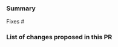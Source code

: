 <!--
Please complete the following sections when you submit your pull request. You are encouraged to keep this top level comment box updated as you develop and respond to reviews. Note that text within html comment tags will not be rendered.
-->

### Summary

<!-- Describe the problem you're trying to fix in this pull request. Please reference any related issue and use fixes/close to automatically close them, if pertinent. For example: "Fixes #58", or "Addresses (but does not close) #238". -->

Fixes #<!-- Issue number -->

### List of changes proposed in this PR

<!-- We suggest using bullets (indicated by * or -) and filled checkboxes [x] here -->
